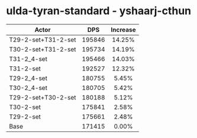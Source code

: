 # ulda-tyran-standard - yshaarj-cthun
| Actor | DPS | Increase |
|---|:---:|:---:|
|T29-2-set+T31-2-set|195846|14.25%|
|T30-2-set+T31-2-set|195734|14.19%|
|T31-2_4-set|195466|14.03%|
|T31-2-set|192527|12.32%|
|T29-2_4-set|180755|5.45%|
|T30-2_4-set|180705|5.42%|
|T29-2-set+T30-2-set|180188|5.12%|
|T30-2-set|175841|2.58%|
|T29-2-set|175661|2.48%|
|Base|171415|0.00%|

